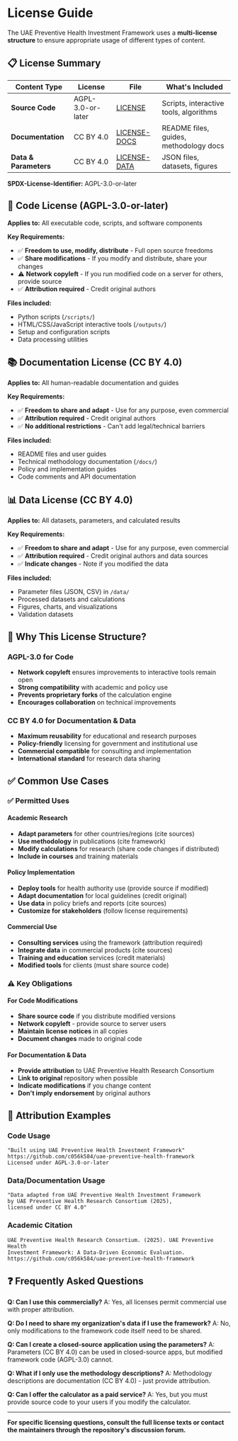 # License Guide

The UAE Preventive Health Investment Framework uses a **multi-license structure** to ensure appropriate usage of different types of content.

## 📋 License Summary

| Content Type | License | File | What's Included |
|-------------|---------|------|-----------------|
| **Source Code** | AGPL-3.0-or-later | [LICENSE](LICENSE) | Scripts, interactive tools, algorithms |
| **Documentation** | CC BY 4.0 | [LICENSE-DOCS](LICENSE-DOCS) | README files, guides, methodology docs |  
| **Data & Parameters** | CC BY 4.0 | [LICENSE-DATA](LICENSE-DATA) | JSON files, datasets, figures |

**SPDX-License-Identifier:** AGPL-3.0-or-later

## 🔧 Code License (AGPL-3.0-or-later)

**Applies to:** All executable code, scripts, and software components

**Key Requirements:**
- ✅ **Freedom to use, modify, distribute** - Full open source freedoms
- ✅ **Share modifications** - If you modify and distribute, share your changes
- ⚠️ **Network copyleft** - If you run modified code on a server for others, provide source
- ✅ **Attribution required** - Credit original authors

**Files included:**
- Python scripts (`/scripts/`)
- HTML/CSS/JavaScript interactive tools (`/outputs/`)
- Setup and configuration scripts
- Data processing utilities

## 📚 Documentation License (CC BY 4.0)

**Applies to:** All human-readable documentation and guides

**Key Requirements:**
- ✅ **Freedom to share and adapt** - Use for any purpose, even commercial
- ✅ **Attribution required** - Credit original authors
- ✅ **No additional restrictions** - Can't add legal/technical barriers

**Files included:**
- README files and user guides
- Technical methodology documentation (`/docs/`)
- Policy and implementation guides
- Code comments and API documentation

## 📊 Data License (CC BY 4.0)

**Applies to:** All datasets, parameters, and calculated results

**Key Requirements:**
- ✅ **Freedom to share and adapt** - Use for any purpose, even commercial
- ✅ **Attribution required** - Credit original authors and data sources
- ✅ **Indicate changes** - Note if you modified the data

**Files included:**
- Parameter files (JSON, CSV) in `/data/`
- Processed datasets and calculations
- Figures, charts, and visualizations
- Validation datasets

## 🎯 Why This License Structure?

### AGPL-3.0 for Code
- **Network copyleft** ensures improvements to interactive tools remain open
- **Strong compatibility** with academic and policy use
- **Prevents proprietary forks** of the calculation engine
- **Encourages collaboration** on technical improvements

### CC BY 4.0 for Documentation & Data
- **Maximum reusability** for educational and research purposes
- **Policy-friendly** licensing for government and institutional use
- **Commercial compatible** for consulting and implementation
- **International standard** for research data sharing

## ✅ Common Use Cases

### ✅ **Permitted Uses**

#### Academic Research
- **Adapt parameters** for other countries/regions (cite sources)
- **Use methodology** in publications (cite framework)
- **Modify calculations** for research (share code changes if distributed)
- **Include in courses** and training materials

#### Policy Implementation  
- **Deploy tools** for health authority use (provide source if modified)
- **Adapt documentation** for local guidelines (credit original)
- **Use data** in policy briefs and reports (cite sources)
- **Customize for stakeholders** (follow license requirements)

#### Commercial Use
- **Consulting services** using the framework (attribution required)
- **Integrate data** in commercial products (cite sources)
- **Training and education** services (credit materials)
- **Modified tools** for clients (must share source code)

### ⚠️ **Key Obligations**

#### For Code Modifications
- **Share source code** if you distribute modified versions
- **Network copyleft** - provide source to server users
- **Maintain license notices** in all copies
- **Document changes** made to original code

#### For Documentation & Data
- **Provide attribution** to UAE Preventive Health Research Consortium
- **Link to original** repository when possible
- **Indicate modifications** if you change content
- **Don't imply endorsement** by original authors

## 🤝 Attribution Examples

### Code Usage
```
"Built using UAE Preventive Health Investment Framework"
https://github.com/c056k584/uae-preventive-health-framework
Licensed under AGPL-3.0-or-later
```

### Data/Documentation Usage
```
"Data adapted from UAE Preventive Health Investment Framework 
by UAE Preventive Health Research Consortium (2025), 
licensed under CC BY 4.0"
```

### Academic Citation
```
UAE Preventive Health Research Consortium. (2025). UAE Preventive Health 
Investment Framework: A Data-Driven Economic Evaluation. 
https://github.com/c056k584/uae-preventive-health-framework
```

## ❓ Frequently Asked Questions

**Q: Can I use this commercially?**
A: Yes, all licenses permit commercial use with proper attribution.

**Q: Do I need to share my organization's data if I use the framework?**
A: No, only modifications to the framework code itself need to be shared.

**Q: Can I create a closed-source application using the parameters?**
A: Parameters (CC BY 4.0) can be used in closed-source apps, but modified framework code (AGPL-3.0) cannot.

**Q: What if I only use the methodology descriptions?**
A: Methodology descriptions are documentation (CC BY 4.0) - just provide attribution.

**Q: Can I offer the calculator as a paid service?**
A: Yes, but you must provide source code to your users if you modify the calculator.

---

**For specific licensing questions, consult the full license texts or contact the maintainers through the repository's discussion forum.**